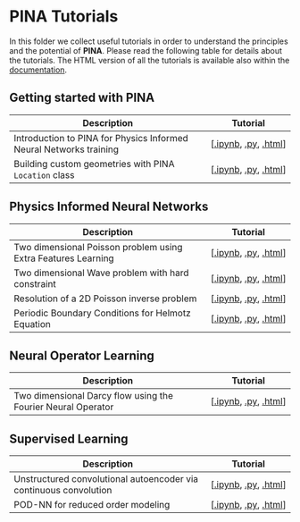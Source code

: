 # PINA Tutorials

In this folder we collect useful tutorials in order to understand the principles and the potential of **PINA**. Please read the following table for details about the tutorials. The HTML version of all the tutorials is available also within the [documentation](http://mathlab.github.io/PINA/).

## Getting started with PINA

| Description   | Tutorial |
|---------------|-----------|
Introduction to PINA for Physics Informed Neural Networks training|[[.ipynb](tutorial1/tutorial.ipynb),&#160;[.py](tutorial1/tutorial.py),&#160;[.html](http://mathlab.github.io/PINA/_rst/tutorials/tutorial1/tutorial.html)]|
Building custom geometries with PINA `Location` class|[[.ipynb](tutorial6/tutorial.ipynb),&#160;[.py](tutorial6/tutorial.py),&#160;[.html](http://mathlab.github.io/PINA/_rst/tutorials/tutorial6/tutorial.html)]|


## Physics Informed Neural Networks
| Description   | Tutorial  |
|---------------|-----------|
Two dimensional Poisson problem using Extra Features Learning &nbsp; &nbsp; |[[.ipynb](tutorial2/tutorial.ipynb),&#160;[.py](tutorial2/tutorial.py),&#160;[.html](http://mathlab.github.io/PINA/_rst/tutorials/tutorial2/tutorial.html)]|
Two dimensional Wave problem with hard constraint |[[.ipynb](tutorial3/tutorial.ipynb),&#160;[.py](tutorial3/tutorial.py),&#160;[.html](http://mathlab.github.io/PINA/_rst/tutorials/tutorial3/tutorial.html)]|
Resolution of a 2D Poisson inverse problem |[[.ipynb](tutorial7/tutorial.ipynb),&#160;[.py](tutorial7/tutorial.py),&#160;[.html](http://mathlab.github.io/PINA/_rst/tutorials/tutorial7/tutorial.html)]|
Periodic Boundary Conditions for Helmotz Equation |[[.ipynb](tutorial9/tutorial.ipynb),&#160;[.py](tutorial9/tutorial.py),&#160;[.html](http://mathlab.github.io/PINA/_rst/tutorials/tutorial9/tutorial.html)]|

## Neural Operator Learning
| Description   | Tutorial  |
|---------------|-----------|
Two dimensional Darcy flow using the Fourier Neural Operator  &nbsp; &nbsp; &nbsp;&nbsp; &nbsp;|[[.ipynb](tutorial5/tutorial.ipynb),&#160;[.py](tutorial5/tutorial.py),&#160;[.html](http://mathlab.github.io/PINA/_rst/tutorials/tutorial5/tutorial.html)]|

## Supervised Learning
| Description   | Tutorial  |
|---------------|-----------|
Unstructured convolutional autoencoder via continuous convolution |[[.ipynb](tutorial4/tutorial.ipynb),&#160;[.py](tutorial4/tutorial.py),&#160;[.html](http://mathlab.github.io/PINA/_rst/tutorials/tutorial4/tutorial.html)]|
POD-NN for reduced order modeling| [[.ipynb](tutorial8/tutorial.ipynb),&#160;[.py](tutorial8/tutorial.py),&#160;[.html](http://mathlab.github.io/PINA/_rst/tutorials/tutorial8/tutorial.html)]|
